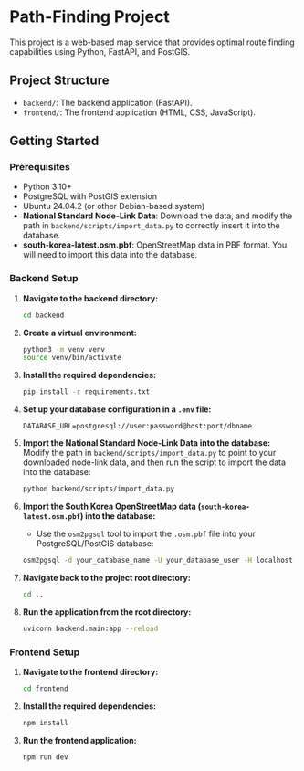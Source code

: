 # Path-Finding Project

This project is a web-based map service that provides optimal route finding capabilities using Python, FastAPI, and PostGIS.

## Project Structure

- `backend/`: The backend application (FastAPI).
- `frontend/`: The frontend application (HTML, CSS, JavaScript).

## Getting Started

### Prerequisites

- Python 3.10+
- PostgreSQL with PostGIS extension
- Ubuntu 24.04.2 (or other Debian-based system)
- **National Standard Node-Link Data**: Download the data, and modify the path in `backend/scripts/import_data.py` to correctly insert it into the database.
- **south-korea-latest.osm.pbf**: OpenStreetMap data in PBF format. You will need to import this data into the database.

### Backend Setup

1.  **Navigate to the backend directory:**
    ```bash
    cd backend
    ```

2.  **Create a virtual environment:**
    ```bash
    python3 -m venv venv
    source venv/bin/activate
    ```

3.  **Install the required dependencies:**
    ```bash
    pip install -r requirements.txt
    ```

4.  **Set up your database configuration in a `.env` file:**
    ```
    DATABASE_URL=postgresql://user:password@host:port/dbname
    ```

5.  **Import the National Standard Node-Link Data into the database:**
    Modify the path in `backend/scripts/import_data.py` to point to your downloaded node-link data, and then run the script to import the data into the database:
    ```bash
    python backend/scripts/import_data.py
    ```

6.  **Import the South Korea OpenStreetMap data (`south-korea-latest.osm.pbf`) into the database:**
    - Use the `osm2pgsql` tool to import the `.osm.pbf` file into your PostgreSQL/PostGIS database:
    ```bash
    osm2pgsql -d your_database_name -U your_database_user -H localhost -P 5432 --create --slim -G --hstore --multi-geometry south-korea-latest.osm.pbf
    ```

7.  **Navigate back to the project root directory:**
    ```bash
    cd ..
    ```

8.  **Run the application from the root directory:**
    ```bash
    uvicorn backend.main:app --reload
    ```

### Frontend Setup

1.  **Navigate to the frontend directory:**
    ```bash
    cd frontend
    ```

2.  **Install the required dependencies:**
    ```bash
    npm install
    ```

3.  **Run the frontend application:**
    ```bash
    npm run dev
    ```

